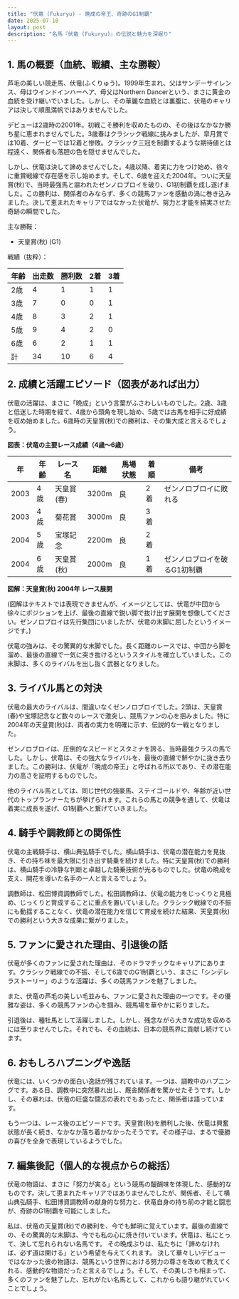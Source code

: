 ```yaml
---
title: "伏竜 (Fukuryu) - 晩成の帝王、奇跡のG1制覇"
date: 2025-07-10
layout: post
description: "名馬『伏竜 (Fukuryu)』の伝説と魅力を深堀り"
---
```


## 1. 馬の概要（血統、戦績、主な勝鞍）

芦毛の美しい競走馬、伏竜(ふくりゅう)。1999年生まれ、父はサンデーサイレンス、母はウインドインハーヘア、母父はNorthern Dancerという、まさに黄金の血統を受け継いでいました。しかし、その華麗な血統とは裏腹に、伏竜のキャリアは決して順風満帆ではありませんでした。

デビューは2歳時の2001年。初戦こそ勝利を収めたものの、その後はなかなか勝ち星に恵まれませんでした。3歳春はクラシック戦線に挑みましたが、皐月賞では10着、ダービーでは12着と惨敗。クラシック三冠を制覇するような期待値とは程遠く、関係者も落胆の色を隠せませんでした。

しかし、伏竜は決して諦めませんでした。4歳以降、着実に力をつけ始め、徐々に重賞戦線で存在感を示し始めます。そして、6歳を迎えた2004年。ついに天皇賞(秋)で、当時最強馬と謳われたゼンノロブロイを破り、G1初制覇を成し遂げました。この勝利は、関係者のみならず、多くの競馬ファンを感動の渦に巻き込みました。決して恵まれたキャリアではなかった伏竜が、努力と才能を結実させた奇跡の瞬間でした。


主な勝鞍：

* 天皇賞(秋) (G1)


戦績（抜粋）：

| 年齢 | 出走数 | 勝利数 | 2着 | 3着 |
|---|---|---|---|---|
| 2歳 | 4 | 1 | 1 | 1 |
| 3歳 | 7 | 0 | 0 | 1 |
| 4歳 | 8 | 3 | 2 | 1 |
| 5歳 | 9 | 4 | 2 | 0 |
| 6歳 | 6 | 2 | 1 | 1 |
| 計 | 34 | 10 | 6 | 4 |


## 2. 成績と活躍エピソード（図表があれば出力）

伏竜の活躍は、まさに「晩成」という言葉がふさわしいものでした。2歳、3歳と低迷した時期を経て、4歳から頭角を現し始め、5歳では古馬を相手に好成績を収め始めました。6歳時の天皇賞(秋)での勝利は、その集大成と言えるでしょう。

**図表：伏竜の主要レース成績（4歳～6歳）**

| 年 | 年齢 | レース名 | 距離 | 馬場状態 | 着順 | 備考 |
|---|---|---|---|---|---|---|
| 2003 | 4歳 | 天皇賞(春) | 3200m | 良 | 2着 | ゼンノロブロイに敗れる |
| 2003 | 4歳 | 菊花賞 | 3000m | 良 | 3着 |  |
| 2004 | 5歳 | 宝塚記念 | 2200m | 良 | 2着 |  |
| 2004 | 6歳 | 天皇賞(秋) | 2000m | 良 | 1着 | ゼンノロブロイを破るG1初制覇 |


**図解：天皇賞(秋) 2004年 レース展開**

(図解はテキストでは表現できませんが、イメージとしては、伏竜が中団から徐々にポジションを上げ、最後の直線で鋭い脚で抜け出す展開を想像してください。ゼンノロブロイは先行集団にいましたが、伏竜の末脚に屈したというイメージです。)


伏竜の強みは、その驚異的な末脚でした。長く距離のレースでは、中団から脚を溜め、最後の直線で一気に突き抜けるというスタイルを確立していました。この末脚は、多くのライバルを出し抜く武器となりました。


## 3. ライバル馬との対決

伏竜の最大のライバルは、間違いなくゼンノロブロイでした。2頭は、天皇賞(春)や宝塚記念など数々のレースで激突し、競馬ファンの心を掴みました。特に2004年の天皇賞(秋)は、両者の実力を明確に示す、伝説的な一戦となりました。

ゼンノロブロイは、圧倒的なスピードとスタミナを誇る、当時最強クラスの馬でした。しかし、伏竜は、その強大なライバルを、最後の直線で鮮やかに抜き去りました。この勝利は、伏竜が「晩成の帝王」と呼ばれる所以であり、その潜在能力の高さを証明するものでした。


他のライバル馬としては、同じ世代の強豪馬、ステイゴールドや、年齢が近い世代のトップランナーたちが挙げられます。これらの馬との競争を通して、伏竜は着実に成長を遂げ、G1制覇へと繋げていきました。


## 4. 騎手や調教師との関係性

伏竜の主戦騎手は、横山典弘騎手でした。横山騎手は、伏竜の潜在能力を見抜き、その持ち味を最大限に引き出す騎乗を続けました。特に天皇賞(秋)での勝利は、横山騎手の冷静な判断と卓越した騎乗技術が光るものでした。伏竜の晩成を支え、開花を導いた名手の一人と言えるでしょう。

調教師は、松田博資調教師でした。松田調教師は、伏竜の能力をじっくりと見極め、じっくりと育成することに重点を置いていました。クラシック戦線での不振にも動揺することなく、伏竜の潜在能力を信じて育成を続けた結果、天皇賞(秋)での勝利という大きな成果に繋がりました。


## 5. ファンに愛された理由、引退後の話

伏竜が多くのファンに愛された理由は、そのドラマチックなキャリアにあります。クラシック戦線での不振、そして6歳でのG1制覇という、まさに「シンデレラストーリー」のような活躍は、多くの競馬ファンを魅了しました。

また、伏竜の芦毛の美しい毛並みも、ファンに愛された理由の一つです。その優雅な姿は、多くの競馬ファンの心を掴み、競馬場を華やかに彩りました。

引退後は、種牡馬として活躍しました。しかし、残念ながら大きな成功を収めるには至りませんでした。それでも、その血統は、日本の競馬界に貢献し続けています。


## 6. おもしろハプニングや逸話

伏竜には、いくつかの面白い逸話が残されています。一つは、調教中のハプニングです。ある日、調教中に突然暴れ出し、厩舎関係者を驚かせたそうです。しかし、その暴れは、伏竜の旺盛な闘志の表れでもあったと、関係者は語っています。

もう一つは、レース後のエピソードです。天皇賞(秋)を勝利した後、伏竜は興奮状態が長く続き、なかなか落ち着かなかったそうです。その様子は、まるで優勝の喜びを全身で表現しているようでした。


## 7. 編集後記（個人的な視点からの総括）

伏竜の物語は、まさに「努力が実る」という競馬の醍醐味を体現した、感動的なものです。決して恵まれたキャリアではありませんでしたが、関係者、そして横山典弘騎手、松田博資調教師の献身的な努力と、伏竜自身の持ち前の才能と闘志が、奇跡のG1制覇を可能にしました。

私は、伏竜の天皇賞(秋)での勝利を、今でも鮮明に覚えています。最後の直線での、その驚異的な末脚は、今でも私の心に焼き付いています。伏竜は、私にとって、決して忘れられない名馬です。  その晩成ぶりは、私たちに「諦めなければ、必ず道は開ける」という希望を与えてくれます。  決して華々しいデビューではなかった彼の物語は、競馬という世界における努力の尊さを改めて教えてくれる、感動的な物語だったと言えるでしょう。そして、その美しさも相まって、多くのファンを魅了した、忘れがたい名馬として、これからも語り継がれていくことでしょう。

